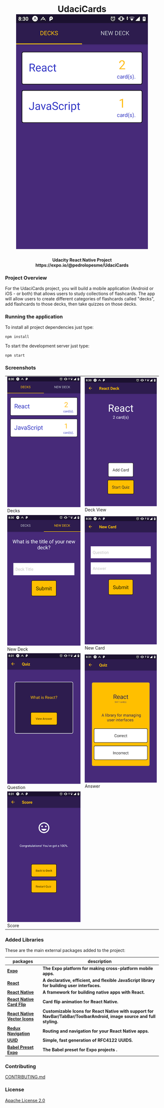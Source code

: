 <h1 align="center"> 
<h1 align="center"> 
    <br /> UdaciCards <br />
    <img src="https://raw.githubusercontent.com/pedrolopesme/UdaciCards/master/screens/decks.png?raw=true" />
</h1>

<h4 align="center">Udacity React Native Project <br /> https://expo.io/@pedrolopesme/UdaciCards </h4>

### Project Overview

For the UdaciCards project, you will build a mobile application (Android or iOS - or both) that allows users to study collections of flashcards. The app will allow users to create different categories of flashcards called "decks", add flashcards to those decks, then take quizzes on those decks.

### Running the application 

To install all project dependencies just type:

```shell
npm install
```

To start the development server just type:

```shell
npm start
```

### Screenshots

| | |
|---|---|
| <img src="https://raw.githubusercontent.com/pedrolopesme/UdaciCards/master/screens/decks.png?raw=true" /> Decks | <img src="https://raw.githubusercontent.com/pedrolopesme/UdaciCards/master/screens/deck_view.png?raw=true" /> Deck View |
| <img src="https://raw.githubusercontent.com/pedrolopesme/UdaciCards/master/screens/new_deck.png?raw=true" /> New Deck | <img src="https://raw.githubusercontent.com/pedrolopesme/UdaciCards/master/screens/new_card.png?raw=true" /> New Card |
| <img src="https://raw.githubusercontent.com/pedrolopesme/UdaciCards/master/screens/quiz.png?raw=true" /> Question | <img src="https://raw.githubusercontent.com/pedrolopesme/UdaciCards/master/screens/quiz_2.png?raw=true" /> Answer |
| <img src="https://raw.githubusercontent.com/pedrolopesme/UdaciCards/master/screens/score.png?raw=true" /> Score |  |

### Added Libraries

These are the main external packages added to the project:

| packages | description |
|---|---|
| **[Expo](https://github.com/expo/expo)** | **The Expo platform for making cross-platform mobile apps.** |
| **[React](https://github.com/facebook/react)** | **A declarative, efficient, and flexible JavaScript library for building user interfaces.** |
| **[React Native](https://github.com/react/native)** | **A framework for building native apps with React.** |
| **[React Native Card Flip](https://github.com/lhandel/react-native-card-flip)** | **Card flip animation for React Native.** |
| **[React Native Vector Icons](https://github.com/oblador/react-native-vector-icons)** | **Customizable Icons for React Native with support for NavBar/TabBar/ToolbarAndroid, image source and full styling.** |
| **[Redux Navigation](https://github.com/react-navigation/react-navigation)** | **Routing and navigation for your React Native apps.** |
| **[UUID](https://github.com/kelektiv/node-uuid)** | **Simple, fast generation of RFC4122 UUIDS.** |
| **[Babel Preset Expo](https://github.com/expo/babel-preset-expo)** | **The Babel preset for Expo projects .** |

### Contributing

 [CONTRIBUTING.md](CONTRIBUTING.md) 

### License

 [Apache License 2.0](LICENSE.md) 
